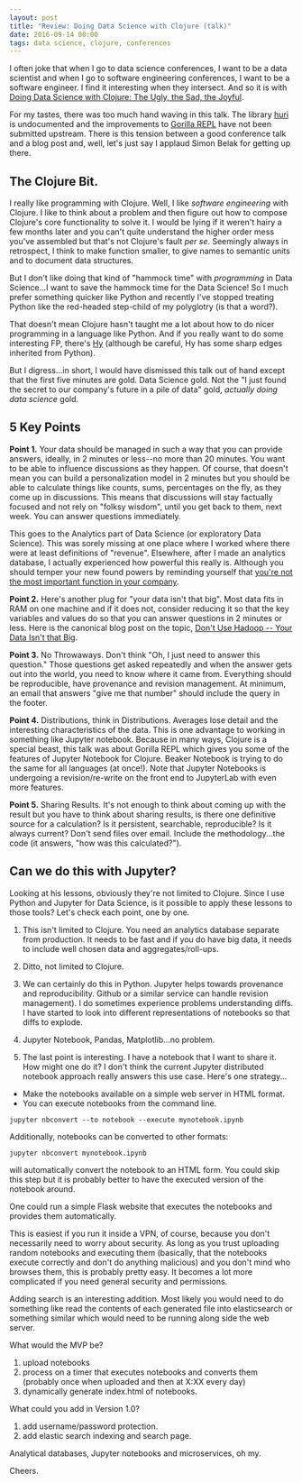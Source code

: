 ```yaml
---
layout: post
title: "Review: Doing Data Science with Clojure (talk)"
date: 2016-09-14 00:00
tags: data science, clojure, conferences
---
```

I often joke that when I go to data science conferences, I want to be a data scientist and when I go to software engineering conferences, I want to be a software engineer. I find it interesting when they intersect. And so it is with [Doing Data Science with Clojure: The Ugly, the Sad, the Joyful](https://www.youtube.com/watch?v=PSTSO8K80U4).

For my tastes, there was too much hand waving in this talk. The library [huri](http://github.com/sbelak/huri) is undocumented and the improvements to [Gorilla REPL](http://gorilla-repl.org) have not been submitted upstream. There is this tension between a good conference talk and a blog post and, well, let's just say I applaud Simon Belak for getting up there.

## The Clojure Bit.

I really like programming with Clojure. Well, I like *software engineering* with Clojure. I like to think about a problem and then figure out how to compose Clojure's core functionality to solve it. I would be lying if it weren't hairy a few months later and you can't quite understand the higher order mess you've assembled but that's not Clojure's fault *per se*. Seemingly always in retrospect, I think to make function smaller, to give names to semantic units and to document data structures.

But I don't like doing that kind of "hammock time" with *programming* in Data Science...I want to save the hammock time for the Data Science! So I much prefer something quicker like Python and recently I've stopped treating Python like the red-headed step-child of my polyglotry (is that a word?).

That doesn't mean Clojure hasn't taught me a lot about how to do nicer programming in a language like Python. And if you really want to do some interesting FP, there's [Hy](https://github.com/hylang/hy) (although be careful, Hy has some sharp edges inherited from Python).

But I digress...in short, I would have dismissed this talk out of hand except that the first five minutes are gold. Data Science gold. Not the "I just found the secret to our company's future in a pile of data" gold, *actually doing data science* gold.

## 5 Key Points

**Point 1.** Your data should be managed in such a way that you can provide answers, ideally, in 2 minutes or less--no more than 20 minutes. You want to be able to influence discussions as they happen. Of course, that doesn't mean you can build a personalization model in 2 minutes but you should be able to calculate things like counts, sums, percentages on the fly, as they come up in discussions. This means that discussions will stay factually focused and not rely on "folksy wisdom", until you get back to them, next week. You can answer questions immediately.

  This goes to the Analytics part of Data Science (or exploratory Data Science). This was sorely missing at one place where I worked where there were at least  definitions of "revenue". Elsewhere, after I made an analytics database, I actually experienced how powerful this really is. Although you should temper your new found powers by reminding yourself that [you're not the most important function in your company](http://analyticsmadeskeezy.com/2012/11/05/check-yo-self-5-things-you-should-know-about-data-science-author-note/).

**Point 2.** Here's another plug for "your data isn't that big". Most data fits in RAM on one machine and if it does not, consider reducing it so that the key variables and values do so that you can answer questions in 2 minutes or less. Here is the canonical blog post on the topic, [Don't Use Hadoop -- Your Data Isn't that Big](https://www.chrisstucchio.com/blog/2013/hadoop_hatred.html).

**Point 3.** No Throwaways. Don't think "Oh, I just need to answer this question." Those questions get asked repeatedly and when the answer gets out into the world, you need to know where it came from. Everything should be reproducible, have provenance and revision management. At minimum, an email that answers "give me that number" should include the query in the footer.

**Point 4.** Distributions, think in Distributions. Averages lose detail and the interesting characteristics of the data. This is one advantage to working in something like Jupyter notebook. Because in many ways, Clojure is a special beast, this talk was about Gorilla REPL which gives you some of the features of Jupyter Notebook for Clojure. Beaker Notebook is trying to do the same for all languages (at once!). Note that Jupyter Notebooks is undergoing a revision/re-write on the front end to JupyterLab with even more features.

**Point 5.** Sharing Results. It's not enough to think about coming up with the result but you have to think about sharing results, is there one definitive source for a calculation? Is it persistent, searchable, reproducible? Is it always current? Don't send files over email. Include the methodology...the code (it answers, "how was this calculated?").

## Can we do this with Jupyter?

Looking at his lessons, obviously they're not limited to Clojure. Since I use Python and Jupyter for Data Science, is it possible to apply these lessons to those tools? Let's check each point, one by one.

1. This isn't limited to Clojure. You need an analytics database separate from production. It needs to be fast and if you do have big data, it needs to include well chosen data and aggregates/roll-ups.

2. Ditto, not limited to Clojure.

3. We can certainly do this in Python. Jupyter helps towards provenance and reproducibility. Github or a similar service can handle revision management). I do sometimes experience problems understanding diffs. I have started to look into different representations of notebooks so that diffs to explode.

4. Jupyter Notebook, Pandas, Matplotlib...no problem.

5. The last point is interesting. I have a notebook that I want to share it. How might one do it? I don't think the current Jupyter distributed notebook approach really answers this use case. Here's one strategy...

* Make the notebooks available on a simple web server in HTML format.
* You can execute notebooks from the command line.

```
jupyter nbconvert --to notebook --execute mynotebook.ipynb
```
Additionally, notebooks can be converted to other formats:

```
jupyter nbconvert mynotebook.ipynb
```

will automatically convert the notebook to an HTML form. You could skip this step but it is probably better to have the executed version of the notebook around.

One could run a simple Flask website that executes the notebooks and provides them automatically.

This is easiest if you run it inside a VPN, of course, because you don't necessarily need to worry about security. As long as you trust uploading random notebooks and executing them (basically, that the notebooks execute correctly and don't do anything malicious) and you don't mind who browses them, this is probably pretty easy. It becomes a lot more complicated if you need general security and permissions.

Adding search is an interesting addition. Most likely you would need to do something like read the contents of each generated file into elasticsearch or something similar which would need to be running along side the web server.

What would the MVP be?

1. upload notebooks
2. process on a timer that executes notebooks and converts them (probably once when uploaded and then at X:XX every day)
3. dynamically generate index.html of notebooks.

What could you add in Version 1.0?

1. add username/password protection.
2. add elastic search indexing and search page.

Analytical databases, Jupyter notebooks and microservices, oh my.

Cheers.
